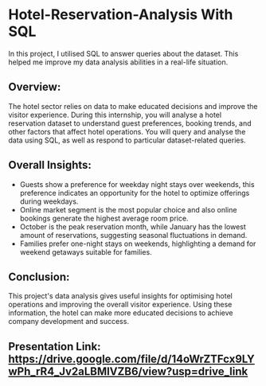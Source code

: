 # Hotel-Reservation-Analysis With SQL
In this project, I utilised SQL to answer queries about the dataset. This helped me improve my data analysis abilities in a real-life situation.

## Overview: 
The hotel sector relies on data to make educated decisions and improve the visitor experience. During this internship, you will analyse a hotel reservation dataset to understand guest preferences, booking trends, and other factors that affect hotel operations. You will query and analyse the data using SQL, as well as respond to particular dataset-related queries.

## Overall Insights:
- Guests show a preference for weekday night stays over weekends, this preference indicates an opportunity for the hotel to optimize offerings during weekdays.
- Online market segment is the most popular choice and also online bookings generate the highest average room price.
- October is the peak reservation month, while January has the lowest amount of reservations, suggesting seasonal fluctuations in demand.
- Families prefer one-night stays on weekends, highlighting a demand for weekend getaways suitable for families.

## Conclusion:
This project's data analysis gives useful insights for optimising hotel operations and improving the overall visitor experience. Using these information, the hotel can make more educated decisions to achieve company development and success.

## Presentation Link: https://drive.google.com/file/d/14oWrZTFcx9LYwPh_rR4_Jv2aLBMIVZB6/view?usp=drive_link



